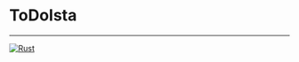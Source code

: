 # ToDoIsta
---
[![Rust](https://github.com/a-dubaj/ToDoIsta/actions/workflows/rust.yml/badge.svg?branch=master)](https://github.com/a-dubaj/ToDoIsta/actions/workflows/rust.yml)